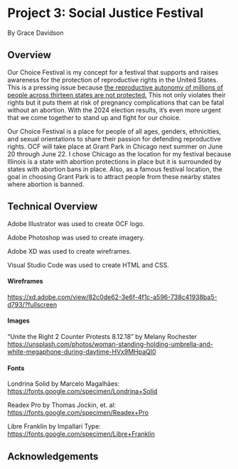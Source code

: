 # Project 3: Social Justice Festival
By Grace Davidson

## Overview

Our Choice Festival is my concept for a festival that supports and raises awareness for the protection of reproductive rights in the United States. This is a pressing issue because <a href="https://reproductiverights.org/maps/abortion-laws-by-state/">the reproductive autonomy of millions of people across thirteen states are not protected.</a> This not only violates their rights but it puts them at risk of pregnancy complications that can be fatal without an abortion. With the 2024 election results, it’s even more urgent that we come together to stand up and fight for our choice.

Our Choice Festival is a place for people of all ages, genders, ethnicities, and sexual orientations to share their passion for defending reproductive rights. OCF will take place at Grant Park in Chicago next summer on June 20 through June 22. I chose Chicago as the location for my festival because Illinois is a state with abortion protections in place but it is surrounded by states with abortion bans in place. Also, as a famous festival location, the goal in choosing Grant Park is to attract people from these nearby states where abortion is banned.

## Technical Overview

Adobe Illustrator was used to create OCF logo.

Adobe Photoshop was used to create imagery.

Adobe XD was used to create wireframes.

Visual Studio Code was used to create HTML and CSS.

#### Wireframes
https://xd.adobe.com/view/82c0de62-3e6f-4f1c-a596-738c41938ba5-d793/?fullscreen 

#### Images

“Unite the Right 2 Counter Protests 8.12.18” by Melany Rochester
https://unsplash.com/photos/woman-standing-holding-umbrella-and-white-megaphone-during-daytime-HVx9MHpaQI0 

#### Fonts

Londrina Solid by Marcelo Magalhães: 
https://fonts.google.com/specimen/Londrina+Solid 

Readex Pro by Thomas Jockin, et. al: 
https://fonts.google.com/specimen/Readex+Pro

Libre Franklin by Impallari Type: 
https://fonts.google.com/specimen/Libre+Franklin 

## Acknowledgements
